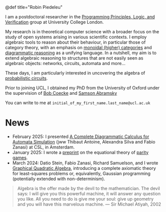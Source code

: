 @def title="Robin Piedeleu"

I am a postdoctoral researcher in the [Programming Principles, Logic, and Verification](http://pplv.cs.ucl.ac.uk/welcome/) group at University College London.

My research is in theoretical computer science with a broader focus on the study of open systems arising in various scientific contexts. I employ algebraic tools to reason about their behaviour, in particular those of category theory, with an emphasis on [monoidal (higher) categories](https://en.wikipedia.org/wiki/Monoidal_category) and [diagrammatic reasoning](https://en.wikipedia.org/wiki/String_diagram) as a unifying language. In a nutshell, my aim is to extend algebraic reasoning to structures that are not easily seen as algebraic objects: networks, circuits, automata and more...

These days, I am particularly interested in uncovering the algebra of [probabilistic circuits](https://arranger1044.github.io/probabilistic-circuits/). 

Prior to joining UCL, I obtained my PhD from the University of Oxford under the supervision of [Bob Coecke](http://www.cs.ox.ac.uk/people/bob.coecke/) and [Samson Abramsky](https://www.cs.ox.ac.uk/people/samson.abramsky/)

You can write to me at `initial_of_my_first_name.last_name@ucl.ac.uk`

# News
* February 2025: I presented [A Complete Diagrammatic Calculus for Automata Simulation](https://drops.dagstuhl.de/entities/document/10.4230/LIPIcs.CSL.2025.27) (jww Thibaut Antoine, Alexandra Silva and Fabio Zanasi) at CSL, in Amsterdam.
* January 2025: I wrote a [preprint](https://arxiv.org/abs/2501.18499) on the equational theory of [parity games](https://en.wikipedia.org/wiki/Parity_game).
* March 2024: Datio Stein, Fabio Zanasi, Richard Samuelson, and I wrote [Graphical Quadratic Algebra](https://arxiv.org/abs/2403.02284), introducing a complete axiomatic theory for least-squares problems or, equivalently, Gaussian programming (potentially extended with non-determinism).


> Algebra is the offer made by the devil to the mathematician. The devil says: I will give you this powerful machine, it will answer any question you like. All you need to do is give me your soul: give up geometry and you will have this marvelous machine. — Sir Michael Atiyah, 2002 

